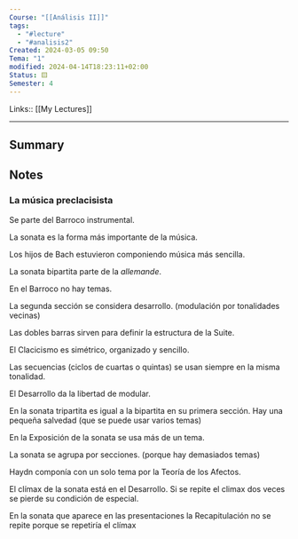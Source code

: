 ```yaml
---
Course: "[[Análisis II]]"
tags:
  - "#lecture"
  - "#analisis2"
Created: 2024-03-05 09:50
Tema: "1"
modified: 2024-04-14T18:23:11+02:00
Status: 🟨
Semester: 4
---
```

Links:: [[My Lectures]]
___

## Summary

## Notes

### La música preclacisista

Se parte del Barroco instrumental.

La sonata es la forma más importante de la música.

Los hijos de Bach estuvieron componiendo música más sencilla.

La sonata bipartita parte de la *allemande*.

En el Barroco no hay temas. 

La segunda sección se considera desarrollo. (modulación por tonalidades vecinas)

Las dobles barras sirven para definir la estructura de la Suite.

El Clacicismo es simétrico, organizado y sencillo. 

Las secuencias (ciclos de cuartas o quintas) se usan siempre en la misma tonalidad.

El Desarrollo da la libertad de modular.

En la sonata tripartita es igual a la bipartita en su primera sección. Hay una pequeña salvedad (que se puede usar varios temas)

En la Exposición de la sonata se usa más de un tema.

La sonata se agrupa por secciones. (porque hay demasiados temas)

Haydn componía con un solo tema  por la Teoría de los Afectos.

El clímax de la sonata está en el Desarrollo. Si se repite el climax dos veces se pierde su condición de especial.

En la sonata que aparece en las presentaciones la Recapitulación no se repite porque se repetiría el clímax









